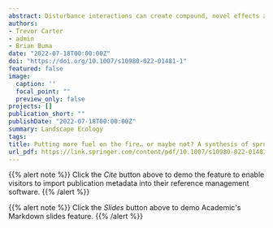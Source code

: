 ```yaml
---
abstract: Disturbance interactions can create compound, novel effects across landscapes compared to individual disturbance events. However, little consensus exists regarding which mechanisms are important for controlling the interaction of two disturbances with similar climatic forcings in subalpine spruce–fir forests. We synthesized existing primary literature to categorize the potential mechanisms controlling the interactions between spruce beetles and fire. We categorized mechanisms as either substrate mediated or environmentally mediated. Most research investigating the interaction between spruce beetle outbreaks and fire focuses on substrate mediation. There is a need to expand investigations of environmental mediating mechanisms due to the importance of climate and the ability for either disturbance to alter microclimatic conditions. Environmentally mediated mechanisms may better elucidate the interactions between spruce beetles and fire than substrate mediated mechanisms because both disturbances require specific environmental conditions, and both can alter environmental conditions that favor a second disturbance. Our understanding of how these mechanisms promote or constrain interactions is limited and warrants future study. Investigating these topics and expanding the scope of research both spatially and temporally may identify additional patterns that increase the predictability of this important disturbance interaction.
authors:
- Trevor Carter
- admin
- Brian Buma
date: "2022-07-18T00:00:00Z"
doi: "https://doi.org/10.1007/s10980-022-01481-1"
featured: false
image:
  caption: ''
  focal_point: ""
  preview_only: false
projects: []
publication_short: ""
publishDate: "2022-07-18T00:00:00Z"
summary: Landscape Ecology
tags:
title: Putting more fuel on the fire… or maybe not? A synthesis of spruce beetle and fire interactions in North American subalpine forests
url_pdf: https://link.springer.com/content/pdf/10.1007/s10980-022-01481-1.pdf
---
```


{{% alert note %}}
Click the *Cite* button above to demo the feature to enable visitors to import publication metadata into their reference management software.
{{% /alert %}}

{{% alert note %}}
Click the *Slides* button above to demo Academic's Markdown slides feature.
{{% /alert %}}
